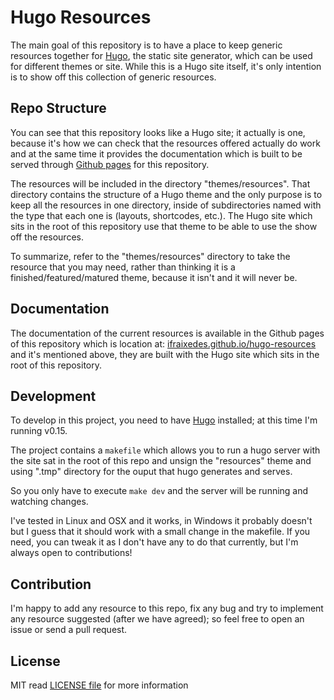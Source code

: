 Hugo Resources
==============

The main goal of this repository is to have a place to keep generic resources together for [Hugo](http://gohugo.io), the static site generator, which can be used for different themes or site. While this is a Hugo site itself, it's only intention is to show off this collection of generic resources.

## Repo Structure

You can see that this repository looks like a Hugo site; it actually is one, because it's how we can check that the resources offered actually do work and at the same time it provides the documentation which is built to be served through [Github pages](http://ivan.fraixed.es/hugo-resources) for this repository.

The resources will be included in the directory "themes/resources". That directory contains the structure of a Hugo theme and the only purpose is to keep all the resources in one directory, inside of subdirectories named with the type that each one is (layouts, shortcodes, etc.). The Hugo site which sits in the root of this repository use that theme to be able to use the show off the resources.

To summarize, refer to the "themes/resources" directory to take the resource that you may need, rather than thinking it is a finished/featured/matured theme, because it isn't and it will never be.

## Documentation

The documentation of the current resources is available in the Github pages of this repository which is location at: [ifraixedes.github.io/hugo-resources](https://ifraixedes.github.io/hugo-resources/) and it's mentioned above, they are built with the Hugo site which sits in the root of this repository.

## Development

To develop in this project, you need to have [Hugo](http://gohugo.io) installed; at this time I'm running v0.15.

The project contains a `makefile` which allows you to run a hugo server with the site sat in the root of this repo and unsign the "resources" theme and using ".tmp" directory for the ouput that hugo generates and serves.

So you only have to execute `make dev` and the server will be running and watching changes.

I've tested in Linux and OSX and it works, in Windows it probably doesn't but I guess that it should work with a small change in the makefile. If you need, you can tweak it as I don't have any to do that currently, but I'm always open to contributions!

## Contribution

I'm happy to add any resource to this repo, fix any bug and try to implement any resource suggested (after we have agreed); so feel free to open an issue or send a pull request.


## License

MIT read [LICENSE file](https://github.com/ifraixedes/hugo-resources/blob/master/LICENSE.md) for more information
